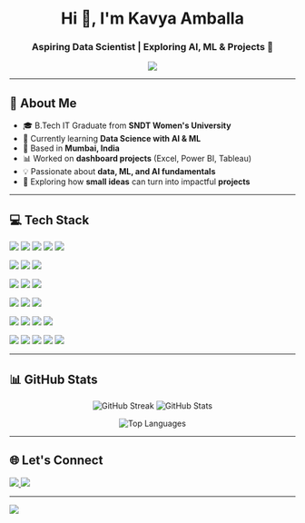 <h1 align="center">Hi 👋, I'm Kavya Amballa</h1>
<h3 align="center">Aspiring Data Scientist | Exploring AI, ML & Projects 🚀</h3>

<p align="center">
  <img src="https://readme-typing-svg.herokuapp.com/?lines=Curious+Learner+🌱;Data+Science+Explorer📊;Building+Dashboards+&+Models💡;Passionate+about+AI+🤖&center=true&width=600&height=45">
</p>

---

## 🧠 About Me  

- 🎓 B.Tech IT Graduate from **SNDT Women's University**  
- 🌱 Currently learning **Data Science with AI & ML**  
- 📍 Based in **Mumbai, India**  
- 📊 Worked on **dashboard projects** (Excel, Power BI, Tableau)  
- 💡 Passionate about **data, ML, and AI fundamentals**  
- 🚀 Exploring how **small ideas** can turn into impactful **projects**  

---

## 💻 Tech Stack  
<p>
  <img src="https://img.shields.io/badge/Python-3776AB?style=for-the-badge&logo=python&logoColor=white" />
  <img src="https://img.shields.io/badge/R-276DC3?style=for-the-badge&logo=r&logoColor=white" />
  <img src="https://img.shields.io/badge/SQL-4479A1?style=for-the-badge&logo=postgresql&logoColor=white" />
  <img src="https://img.shields.io/badge/HTML5-e34c26?style=for-the-badge&logo=html5&logoColor=white" />
  <img src="https://img.shields.io/badge/CSS3-1572B6?style=for-the-badge&logo=css3&logoColor=white" />
</p>  
<p>
  <img src="https://img.shields.io/badge/Pandas-150458?style=for-the-badge&logo=pandas&logoColor=white" />
  <img src="https://img.shields.io/badge/NumPy-013243?style=for-the-badge&logo=numpy&logoColor=white" />
  <img src="https://img.shields.io/badge/Excel-217346?style=for-the-badge&logo=microsoft-excel&logoColor=white" />
</p>  
<p>
  <img src="https://img.shields.io/badge/Matplotlib-005C5C?style=for-the-badge&logo=plotly&logoColor=white" />
  <img src="https://img.shields.io/badge/Power%20BI-F2C811?style=for-the-badge&logo=powerbi&logoColor=black" />
  <img src="https://img.shields.io/badge/Tableau-E97627?style=for-the-badge&logo=tableau&logoColor=white" />
</p>
<p>
  <img src="https://img.shields.io/badge/MySQL-4479A1?style=for-the-badge&logo=mysql&logoColor=white" />
  <img src="https://img.shields.io/badge/PostgreSQL-336791?style=for-the-badge&logo=postgresql&logoColor=white" />
  <img src="https://img.shields.io/badge/SQLite-07405E?style=for-the-badge&logo=sqlite&logoColor=white" />
</p>
<p>
  <img src="https://img.shields.io/badge/Scikit--learn-F7931E?style=for-the-badge&logo=scikitlearn&logoColor=white" />
  <img src="https://img.shields.io/badge/TensorFlow-FF6F00?style=for-the-badge&logo=tensorflow&logoColor=white" />
  <img src="https://img.shields.io/badge/PyTorch-EE4C2C?style=for-the-badge&logo=pytorch&logoColor=white" />
  <img src="https://img.shields.io/badge/Keras-D00000?style=for-the-badge&logo=keras&logoColor=white" />
</p>
<p>
  <img src="https://img.shields.io/badge/Statistics-4B0082?style=for-the-badge&logo=apache-spark&logoColor=white" />
  <img src="https://img.shields.io/badge/Probability-6A5ACD?style=for-the-badge&logo=graphql&logoColor=white" />
  <img src="https://img.shields.io/badge/Linear%20Algebra-4682B4?style=for-the-badge&logo=matrix&logoColor=white" />
  <img src="https://img.shields.io/badge/ML%20Concepts-228B22?style=for-the-badge&logo=deepnote&logoColor=white" />
  <img src="https://img.shields.io/badge/AI%20Fundamentals-2E8B57?style=for-the-badge&logo=openaigym&logoColor=white" />
</p>

---

## 📊 GitHub Stats  

<p align="center">
  <img src="https://github-readme-streak-stats.herokuapp.com/?user=AmKavya&theme=radical" alt="GitHub Streak" />
  <img src="https://github-readme-stats.vercel.app/api?username=AmKavya&show_icons=true&theme=radical" alt="GitHub Stats" />
</p>

<p align="center">
  <img src="https://github-readme-stats.vercel.app/api/top-langs/?username=AmKavya&layout=compact&theme=radical&cache_seconds=1800&hide=html,css,javascript,markdown" alt="Top Languages" />
</p>

---

## 🌐 Let's Connect  

<p align="left">
  <a href="https://www.linkedin.com/in/kavya-amballa-83a573249" target="_blank">
    <img src="https://img.shields.io/badge/LinkedIn-blue?style=for-the-badge&logo=linkedin" />
  </a>
  <a href="mailto:amballakavya11@gmail.com" target="_blank">
    <img src="https://img.shields.io/badge/Gmail-red?style=for-the-badge&logo=gmail&logoColor=white" />
  </a>
</p>

---

[![](https://visitcount.itsvg.in/api?id=AmKavya&icon=0&color=0)](https://visitcount.itsvg.in)

<!-- Created with ❤️ by Kavya -->
